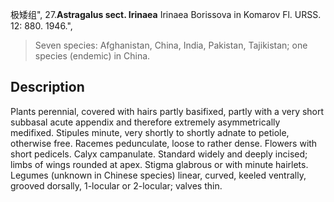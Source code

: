 极矮组",
27.**Astragalus sect. Irinaea** Irinaea Borissova in Komarov Fl. URSS. 12: 880. 1946.",

> Seven species: Afghanistan, China, India, Pakistan, Tajikistan; one species (endemic) in China.

## Description
Plants perennial, covered with hairs partly basifixed, partly with a very short subbasal acute appendix and therefore extremely asymmetrically medifixed. Stipules minute, very shortly to shortly adnate to petiole, otherwise free. Racemes pedunculate, loose to rather dense. Flowers with short pedicels. Calyx campanulate. Standard widely and deeply incised; limbs of wings rounded at apex. Stigma glabrous or with minute hairlets. Legumes (unknown in Chinese species) linear, curved, keeled ventrally, grooved dorsally, 1-locular or 2-locular; valves thin.
